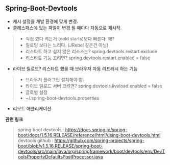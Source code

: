 ## Spring-Boot-Devtools
* 캐시 설정을 개발 환경에 맞게 변경.
* 클래스패스에 있는 파일이 변경 될 때마다 자동으로 재시작.
>    * 직접 껐다 켜는거 (cold starts)보다 빠른다. 왜?
>    * 릴로딩 보다는 느리다. (JRebel 같은건 아님)
>    * 리스타트 하고 싶지 않은 리소스는? spring.devtools.restart.exclude
>    * 리스타트 기능 끄려면? spring.devtools.restart.enabled = false
* 라이브 릴로드? 리스타트 했을 때 브라우저 자동 리프레시 하는 기능
>    * 브라우저 플러그인 설치해야 함.
>    * 라이브 릴로드 서버 끄려면? spring.devtools.liveload.enabled = false
>    * 글로벌 설정
>    * ~/.spring-boot-devtools.properties
* 리모트 애플리케이션

**관련 링크**
> spring boot devtools : https://docs.spring.io/spring-boot/docs/1.5.16.RELEASE/reference/html/using-boot-devtools.html  
> devtools github : https://github.com/spring-projects/spring-boot/blob/v1.5.16.RELEASE/spring-boot-devtools/src/main/java/org/springframework/boot/devtools/env/DevToolsPropertyDefaultsPostProcessor.java

